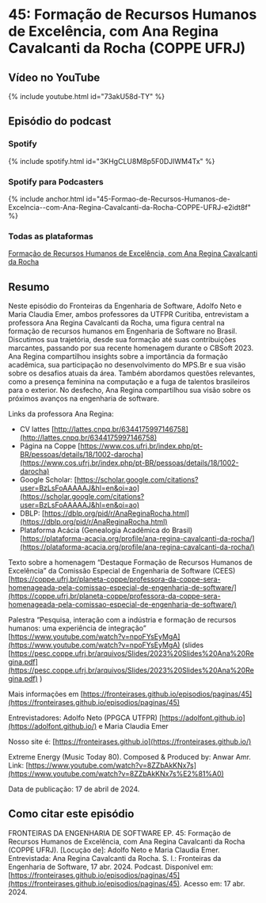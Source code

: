 # 45: Formação de Recursos Humanos de Excelência, com Ana Regina Cavalcanti da Rocha (COPPE UFRJ)

## Vídeo no YouTube

{% include youtube.html id="73akU58d-TY" %}

## Episódio do podcast

### Spotify


{% include spotify.html id="3KHgCLU8M8p5F0DJIWM4Tx" %} 


### Spotify para Podcasters

{% include anchor.html id="45-Formao-de-Recursos-Humanos-de-Excelncia--com-Ana-Regina-Cavalcanti-da-Rocha-COPPE-UFRJ-e2idt8f" %}

### Todas as plataformas

[Formação de Recursos Humanos de Excelência, com Ana Regina Cavalcanti da Rocha](https://podcasters.spotify.com/pod/show/fronteirases/episodes/45-Formao-de-Recursos-Humanos-de-Excelncia--com-Ana-Regina-Cavalcanti-da-Rocha-COPPE-UFRJ-e2idt8f )




## Resumo

Neste episódio do Fronteiras da Engenharia de Software, Adolfo Neto e Maria Claudia Emer, ambos professores da UTFPR Curitiba, entrevistam a professora Ana Regina Cavalcanti da Rocha, uma figura central na formação de recursos humanos em Engenharia de Software no Brasil. Discutimos sua trajetória, desde sua formação até suas contribuições marcantes, passando por sua recente homenagem durante o CBSoft 2023. Ana Regina compartilhou insights sobre a importância da formação acadêmica, sua participação no desenvolvimento do MPS.Br e sua visão sobre os desafios atuais da área. Também abordamos questões relevantes, como a presença feminina na computação e a fuga de talentos brasileiros para o exterior. No desfecho, Ana Regina compartilhou sua visão sobre os próximos avanços na engenharia de software.

Links da professora Ana Regina:

- CV lattes [http://lattes.cnpq.br/6344175997146758](http://lattes.cnpq.br/6344175997146758)
- Página na Coppe [https://www.cos.ufrj.br/index.php/pt-BR/pessoas/details/18/1002-darocha](https://www.cos.ufrj.br/index.php/pt-BR/pessoas/details/18/1002-darocha)
- Google Scholar: [https://scholar.google.com/citations?user=BzLsFoAAAAAJ&hl=en&oi=ao](https://scholar.google.com/citations?user=BzLsFoAAAAAJ&hl=en&oi=ao)
- DBLP: [https://dblp.org/pid/r/AnaReginaRocha.html](https://dblp.org/pid/r/AnaReginaRocha.html)
- Plataforma Acácia (Genealogia Acadêmica do Brasil) [https://plataforma-acacia.org/profile/ana-regina-cavalcanti-da-rocha/](https://plataforma-acacia.org/profile/ana-regina-cavalcanti-da-rocha/)

Texto sobre a homenagem “Destaque Formação de Recursos Humanos de Excelência” da Comissão Especial de Engenharia de Software (CEES) [https://coppe.ufrj.br/planeta-coppe/professora-da-coppe-sera-homenageada-pela-comissao-especial-de-engenharia-de-software/](https://coppe.ufrj.br/planeta-coppe/professora-da-coppe-sera-homenageada-pela-comissao-especial-de-engenharia-de-software/)

Palestra “Pesquisa, interação com a indústria e formação de recursos humanos: uma experiência de integração” [https://www.youtube.com/watch?v=npoFYsEyMgA](https://www.youtube.com/watch?v=npoFYsEyMgA) (slides [https://pesc.coppe.ufrj.br/arquivos/Slides/2023%20Slides%20Ana%20Regina.pdf](https://pesc.coppe.ufrj.br/arquivos/Slides/2023%20Slides%20Ana%20Regina.pdf) )

Mais informações em ⁠⁠[https://fronteirases.github.io/episodios/paginas/45](https://fronteirases.github.io/episodios/paginas/45)

Entrevistadores: Adolfo Neto (PPGCA UTFPR) ⁠⁠⁠⁠[https://adolfont.github.io⁠](https://adolfont.github.io/) e Maria Claudia Emer

Nosso site é: ⁠⁠[https://fronteirases.github.io⁠](https://fronteirases.github.io/)

Extreme Energy (Music Today 80). Composed & Produced by: Anwar Amr. Link:⁠ ⁠⁠⁠[https://www.youtube.com/watch?v=8ZZbAkKNx7s⁠](https://www.youtube.com/watch?v=8ZZbAkKNx7s%E2%81%A0)

Data de publicação: 17 de abril de 2024.

## Como citar este episódio


FRONTEIRAS DA ENGENHARIA DE SOFTWARE EP. 45: Formação de Recursos Humanos de Excelência, com Ana Regina Cavalcanti da Rocha (COPPE UFRJ). \[Locução de\]: Adolfo Neto e Maria Claudia Emer. Entrevistada: Ana Regina Cavalcanti da Rocha. S. l.: Fronteiras da Engenharia de Software, 17 abr. 2024. Podcast. Disponível em: [https://fronteirases.github.io/episodios/paginas/45](https://fronteirases.github.io/episodios/paginas/45). Acesso em: 17 abr. 2024.
